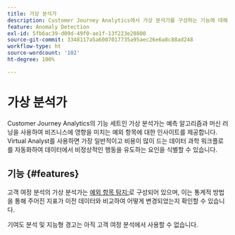 ```yaml
---
title: 가상 분석가
description: Customer Journey Analytics에서 가상 분석가를 구성하는 기능에 대해 알아봅니다.
feature: Anomaly Detection
exl-id: 5fb6ac39-d09d-49f0-ae1f-13f223e20800
source-git-commit: 3348117a5a6007017735a95aec26e6a8c88ad248
workflow-type: ht
source-wordcount: '102'
ht-degree: 100%

---
```


# 가상 분석가

Customer Journey Analytics의 기능 세트인 가상 분석가는 예측 알고리즘과 머신 러닝을 사용하여 비즈니스에 영향을 미치는 예외 항목에 대한 인사이트를 제공합니다. Virtual Analyst를 사용하면 가장 일반적이고 비용이 많이 드는 데이터 과학 워크플로를 자동화하여 데이터에서 비정상적인 행동을 유도하는 요인을 식별할 수 있습니다.

## 기능 {#features}

고객 여정 분석의 가상 분석가는 [예외 항목 탐지:](c-anomaly-detection/anomaly-detection.md)로 구성되어 있으며, 이는 통계적 방법을 통해 주어진 지표가 이전 데이터와 비교하여 어떻게 변경되었는지 확인할 수 있습니다.

기여도 분석 및 지능형 경고는 아직 고객 여정 분석에서 사용할 수 없습니다.
